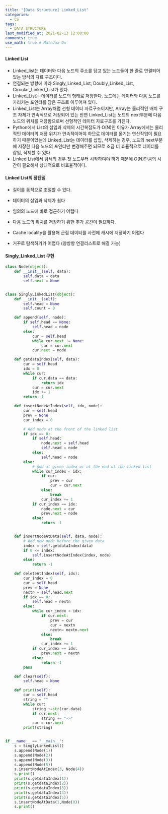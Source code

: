 ```yaml
---
title: "[Data Structure] Linked_List"
categories: 
  - CS
tags:
  - DATA STRUCTURE
last_modified_at: 2021-02-13 12:00:00
comments: true
use_math: true # MathJax On
---
```


#### Linked List

- Linked_list는 데이터와 다음 노드의 주소를 담고 있는 노드들이 한 줄로 연결되어 있는 방식의 자료 구조이다.
- 연결되는 방향에 따라 Singly_Linked_List, Doubly_Linked_List, Circular_Linked_List가 있다.
- Linked_List는 데이터를 노드의 형태로 저장한다. 노드에는 데이터와 다음 노드를 가리키는 포인터를 담은 구조로 이루어져 있다.
- Linked_List는 Array처럼 선형 데이터 자료구조이지만, Array는 물리적인 배치 구조 자체가 연속적으로 저장되어 있는 반면 Linked_List는 노드의 next부분에 다음 노드의 위치를 저장함으로써 선형적인 데이터 자료구조를 가진다.
- Python에서 List의 삽입과 삭제의 시간복잡도가 O(N)인 이유가 Array에서는 물리적인 데이터의 저장 위치가 연속적이어야 하므로 데이터를 옮기는 연산작업이 필요하기 때문이었는데 Linked_List는 데이터를 삽입, 삭제하는 경우, 노드의 next부분에 저장한 다음 노드의 포인터만 변경해주면 되므로 조금 더 효율적으로 데이터를 삽입, 삭제할 수 있다. 
- Linked List에서 탐색의 경우 첫 노드부터 시작하여야 하기 때문에 O(N)만큼의 시간이 필요해서 상대적으로 비효율적이다.

#### Linked List의 장단점
- 길이를 동적으로 조절할 수 있다.
- 데이터의 삽입과 삭제가 쉽다

- 임의의 노드에 바로 접근하기 어렵다
- 다음 노드의 위치를 저장하기 위한 추가 공간이 필요하다.
- Cache locality를 활용해 근접 데이터를 사전에 캐시에 저장하기 어렵다
- 거꾸로 탐색하기가 어렵다 (양방향 연결리스트로 해결 가능)

#### Singly_Linked_List 구현

```py
class Node(object):
    def __init__(self, data):
        self.data = data
        self.next = None


class SinglyLinkedList(object):
    def __init__(self):
        self.head = None
        self.count = 0

    def append(self, node):
        if self.head == None:
            self.head = node
        else:
            cur = self.head
            while cur.next != None:
                cur = cur.next
            cur.next = node

    def getdataIndex(self, data):
        cur = self.head
        idx = 0
        while cur:
            if cur.data == data:
                return idx
            cur = cur.next
            idx += 1
        return -1

    def insertNodeAtIndex(self, idx, node):
        cur = self.head
        prev = None
        cur_index = 0

        # Add node at the front of the linked list
        if idx == 0:
            if self.head:
                node.next = self.head
                self.head = node
            else:
                self.head = node
        else:
            # Add at given index or at the end of the linked list
            while cur_index < idx:
                if cur:
                    prev = cur
                    cur = cur.next
                else:
                    break
                cur_index += 1
            if cur_index == idx:
                node.next = cur
                prev.next = node
            else:
                return -1


    def insertNodeAtData(self, data, node):
        # Add new node before the given data
        index = self.getdataIndex(data)
        if 0 <= index:
            self.insertNodeAtIndex(index, node)
        else:
            return -1

    def deleteAtIndex(self, idx):
        cur_index = 0
        cur = self.head
        prev = None
        nextn = self.head.next
        if idx == 0:
            self.head = nextn
        else:
            while cur_index < idx:
                if cur.next:
                    prev = cur
                    cur = nextn
                    nextn= nextn.next
                else:
                    break
                cur_index += 1
            if cur_index == idx:
                prev.next = nextn
            else:
                return -1
        pass

    def clear(self):
        self.head = None

    def print(self):
        cur = self.head
        string = ""
        while cur:
            string +=str(cur.data)
            if cur.next:
                string += "->"
            cur = cur.next
        print(string)


if __name__ == "__main__":
    s = SinglyLinkedList()
    s.append(Node(1))
    s.append(Node(2))
    s.append(Node(3))
    s.append(Node(5))
    s.insertNodeAtIndex(3, Node(4))
    s.print()
    print(s.getdataIndex(1))
    print(s.getdataIndex(2))
    print(s.getdataIndex(3))
    print(s.getdataIndex(4))
    print(s.getdataIndex(5))
    s.insertNodeAtData(1,Node(0))
    s.print()
```
